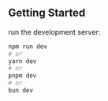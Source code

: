 ## Getting Started

run the development server:

```bash
npm run dev
# or
yarn dev
# or
pnpm dev
# or
bun dev
```

